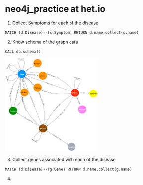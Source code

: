 # neo4j_practice at het.io
1. Collect Symptoms for each of the disease
```
MATCH (d:Disease)--(s:Symptom) RETURN d.name,collect(s.name)
```
2. Know schema of the graph data
```
CALL db.schema()
```

<img src="graph.png" width="300" height="300"></img>

3. Collect genes associated with each of the disease
```
MATCH (d:Disease)--(g:Gene) RETURN d.name,collect(g.name)
```
4. 
